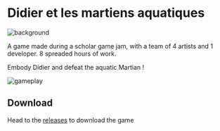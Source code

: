 # Didier et les martiens aquatiques

![background](https://user-images.githubusercontent.com/19146183/66550660-2c00d180-eb46-11e9-93d8-3595b10f01c7.png)

A game made during a scholar game jam, with a team of 4 artists and 1 developer.
8 spreaded hours of work.

Embody Didier and defeat the aquatic Martian !

![gameplay](https://user-images.githubusercontent.com/19146183/66551895-9f0b4780-eb48-11e9-997d-9a22b6f87ca0.gif)

## Download
Head to the [releases](https://github.com/Telroshan/Jam-Didier/releases) to download the game
